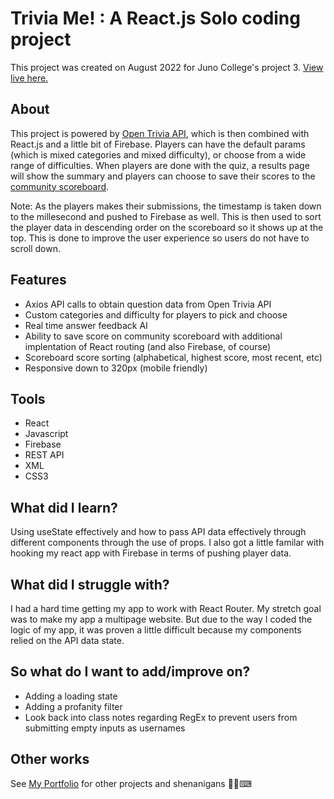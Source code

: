 # Trivia Me! : A React.js Solo coding project

This project was created on August 2022 for Juno College's project 3. [View live here.](https://trivia-main.netlify.app/)

## About

This project is powered by [Open Trivia API](https://opentdb.com/api_config.php), which is then combined with React.js and a little bit of Firebase. Players can have the default params (which is mixed categories and mixed difficulty), or choose from a wide range of difficulties. When players are done with the quiz, a results page will show the summary and players can choose to save their scores to the [community scoreboard](https://trivia-main.netlify.app/scoreboard). 

Note: As the players makes their submissions, the timestamp is taken down to the millesecond and pushed to Firebase as well. This is then used to sort the player data in descending order on the scoreboard so it shows up at the top. This is done to improve the user experience so users do not have to scroll down.

## Features

* Axios API calls to obtain question data from Open Trivia API
* Custom categories and difficulty for players to pick and choose
* Real time answer feedback AI
* Ability to save score on community scoreboard with additional implentation of React routing (and also Firebase, of course)
* Scoreboard score sorting (alphabetical, highest score, most recent, etc)
* Responsive down to 320px (mobile friendly)

## Tools

* React
* Javascript
* Firebase
* REST API
* XML
* CSS3

## What did I learn?

Using useState effectively and how to pass API data effectively through different components through the use of props. I also got a little familar with hooking my react app with Firebase in terms of pushing player data.

## What did I struggle with?

I had a hard time getting my app to work with React Router. My stretch goal was to make my app a multipage website. But due to the way I coded the logic of my app, it was proven a little difficult because my components relied on the API data state.

## So what do I want to add/improve on?

* Adding a loading state
* Adding a profanity filter
* Look back into class notes regarding RegEx to prevent users from submitting empty inputs as usernames

## Other works
See [My Portfolio](https://chxw.dev/) for other projects and shenanigans 💃🥳⌨
